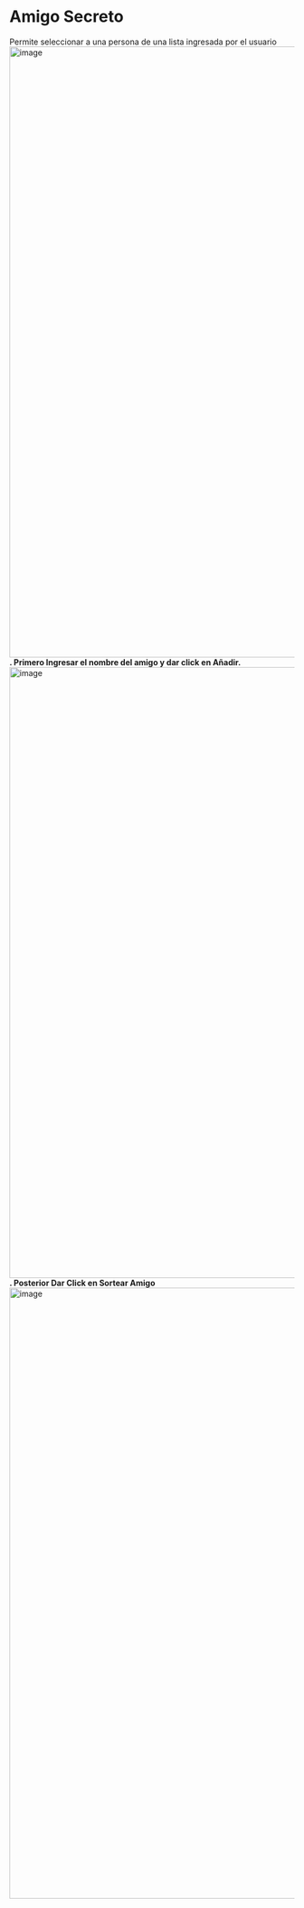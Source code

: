 # Amigo Secreto
Permite seleccionar a una persona de una lista ingresada por el usuario
<img width="1920" height="1080" alt="image" src="https://github.com/user-attachments/assets/2b15cd12-3c6a-43d8-84dc-08b85572a202" />
**. Primero Ingresar el nombre del amigo y dar click en Añadir.**
<img width="1920" height="1080" alt="image" src="https://github.com/user-attachments/assets/4897fc1a-56f2-4d36-806f-36f6559af806" />
**. Posterior Dar Click en Sortear Amigo**
<img width="1920" height="1080" alt="image" src="https://github.com/user-attachments/assets/5a9fed7d-618e-4efc-bcc1-f2c742e10743" />
